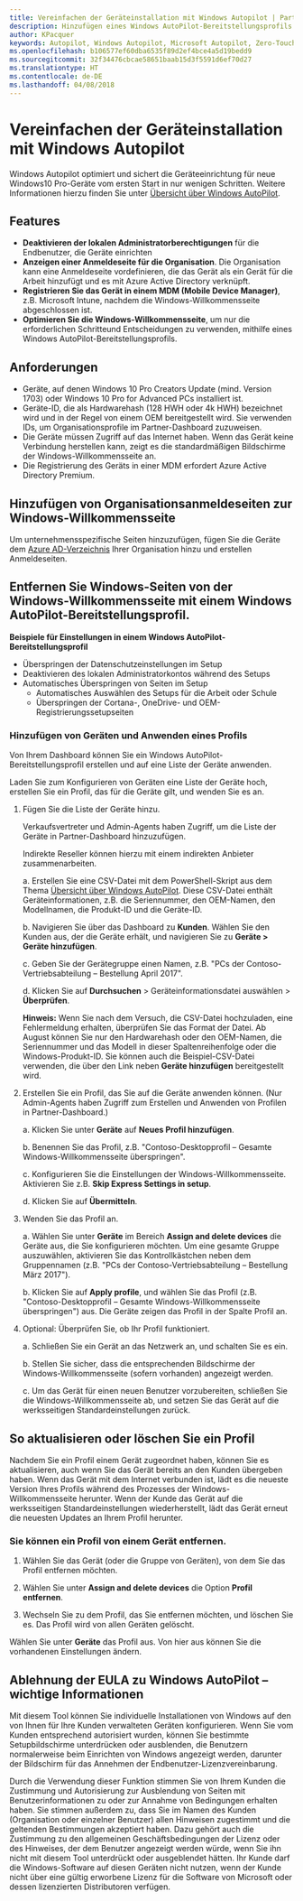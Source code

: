 ```yaml
---
title: Vereinfachen der Geräteinstallation mit Windows Autopilot | Partner Center
description: Hinzufügen eines Windows AutoPilot-Bereitstellungsprofils in Partner Center zur Vereinfachung der Geräteeinrichtung mit Windows Autopilot
author: KPacquer
keywords: Autopilot, Windows Autopilot, Microsoft Autopilot, Zero-Touch Deployment, Windows-Willkommensseite, Anmeldebildschirme
ms.openlocfilehash: b106577ef60dba6535f89d2ef4bce4a5d19bedd9
ms.sourcegitcommit: 32f34476cbcae58651baab15d3f5591d6ef70d27
ms.translationtype: HT
ms.contentlocale: de-DE
ms.lasthandoff: 04/08/2018
---
```

# <a name="simplify-device-setup-with-windows-autopilot"></a>Vereinfachen der Geräteinstallation mit Windows Autopilot 

Windows Autopilot optimiert und sichert die Geräteeinrichtung für neue Windows10 Pro-Geräte vom ersten Start in nur wenigen Schritten. Weitere Informationen hierzu finden Sie unter [Übersicht über Windows AutoPilot](https://docs.microsoft.com/windows/deployment/windows-10-auto-pilot).

## <a name="features"></a>Features

*  **Deaktivieren der lokalen Administratorberechtigungen** für die Endbenutzer, die Geräte einrichten
*  **Anzeigen einer Anmeldeseite für die Organisation**. Die Organisation kann eine Anmeldeseite vordefinieren, die das Gerät als ein Gerät für die Arbeit hinzufügt und es mit Azure Active Directory verknüpft.
*  **Registrieren Sie das Gerät in einem MDM (Mobile Device Manager)**, z.B. Microsoft Intune, nachdem die Windows-Willkommensseite abgeschlossen ist.
*  **Optimieren Sie die Windows-Willkommensseite**, um nur die erforderlichen Schritteund Entscheidungen zu verwenden, mithilfe eines Windows AutoPilot-Bereitstellungsprofils. 

## <a name="requirements"></a>Anforderungen

*  Geräte, auf denen Windows 10 Pro Creators Update (mind. Version 1703) oder Windows 10 Pro for Advanced PCs installiert ist.
*  Geräte-ID, die als Hardwarehash (128 HWH oder 4k HWH) bezeichnet wird und in der Regel von einem OEM bereitgestellt wird. Sie verwenden IDs, um Organisationsprofile im Partner-Dashboard zuzuweisen. 
*  Die Geräte müssen Zugriff auf das Internet haben. Wenn das Gerät keine Verbindung herstellen kann, zeigt es die standardmäßigen Bildschirme der Windows-Willkommensseite an.
*  Die Registrierung des Geräts in einer MDM erfordert Azure Active Directory Premium.

## <a name="add-organization-login-pages-to-oobe"></a>Hinzufügen von Organisationsanmeldeseiten zur Windows-Willkommensseite

Um unternehmensspezifische Seiten hinzuzufügen, fügen Sie die Geräte dem [Azure AD-Verzeichnis](https://go.microsoft.com/fwlink/?linkid=848958) Ihrer Organisation hinzu und erstellen Anmeldeseiten.


## <a name="remove-windows-pages-from-oobe-with-a-windows-autopilot-deployment-profile"></a>Entfernen Sie Windows-Seiten von der Windows-Willkommensseite mit einem Windows AutoPilot-Bereitstellungsprofil.

**Beispiele für Einstellungen in einem Windows AutoPilot-Bereitstellungsprofil**
*  Überspringen der Datenschutzeinstellungen im Setup
*  Deaktivieren des lokalen Administratorkontos während des Setups
*  Automatisches Überspringen von Seiten im Setup
   *  Automatisches Auswählen des Setups für die Arbeit oder Schule
   *  Überspringen der Cortana-, OneDrive- und OEM-Registrierungssetupseiten

### <a name="add-devices-and-apply-a-profile"></a>Hinzufügen von Geräten und Anwenden eines Profils

Von Ihrem Dashboard können Sie ein Windows AutoPilot-Bereitstellungsprofil erstellen und auf eine Liste der Geräte anwenden.

Laden Sie zum Konfigurieren von Geräten eine Liste der Geräte hoch, erstellen Sie ein Profil, das für die Geräte gilt, und wenden Sie es an.

1.  Fügen Sie die Liste der Geräte hinzu.

    Verkaufsvertreter und Admin-Agents haben Zugriff, um die Liste der Geräte in Partner-Dashboard hinzuzufügen.
    
    Indirekte Reseller können hierzu mit einem indirekten Anbieter zusammenarbeiten.

    a.  Erstellen Sie eine CSV-Datei mit dem PowerShell-Skript aus dem Thema [Übersicht über Windows AutoPilot](https://docs.microsoft.com/windows/deployment/windows-10-auto-pilot). Diese CSV-Datei enthält Geräteinformationen, z.B. die Seriennummer, den OEM-Namen, den Modellnamen, die Produkt-ID und die Geräte-ID. 

    b.  Navigieren Sie über das Dashboard zu **Kunden**. Wählen Sie den Kunden aus, der die Geräte erhält, und navigieren Sie zu **Geräte > Geräte hinzufügen**.

    c.  Geben Sie der Gerätegruppe einen Namen, z.B. "PCs der Contoso-Vertriebsabteilung – Bestellung April 2017". 

    d.  Klicken Sie auf **Durchsuchen** > Geräteinformationsdatei auswählen > **Überprüfen**.

    **Hinweis:** Wenn Sie nach dem Versuch, die CSV-Datei hochzuladen, eine Fehlermeldung erhalten, überprüfen Sie das Format der Datei. Ab August können Sie nur den Hardwarehash oder den OEM-Namen, die Seriennummer und das Modell in dieser Spaltenreihenfolge oder die Windows-Produkt-ID. Sie können auch die Beispiel-CSV-Datei verwenden, die über den Link neben **Geräte hinzufügen** bereitgestellt wird.

2.  Erstellen Sie ein Profil, das Sie auf die Geräte anwenden können. (Nur Admin-Agents haben Zugriff zum Erstellen und Anwenden von Profilen in Partner-Dashboard.)

    a.  Klicken Sie unter **Geräte** auf **Neues Profil hinzufügen**.

    b.  Benennen Sie das Profil, z.B. "Contoso-Desktopprofil – Gesamte Windows-Willkommensseite überspringen".

    c.  Konfigurieren Sie die Einstellungen der Windows-Willkommensseite. Aktivieren Sie z.B. **Skip Express Settings in setup**.

    d.  Klicken Sie auf **Übermitteln**.

3.  Wenden Sie das Profil an.

    a.  Wählen Sie unter **Geräte** im Bereich **Assign and delete devices** die Geräte aus, die Sie konfigurieren möchten. Um eine gesamte Gruppe auszuwählen, aktivieren Sie das Kontrollkästchen neben dem Gruppennamen (z.B. "PCs der Contoso-Vertriebsabteilung – Bestellung März 2017").

    b.  Klicken Sie auf **Apply profile**, und wählen Sie das Profil (z.B. "Contoso-Desktopprofil – Gesamte Windows-Willkommensseite überspringen") aus. Die Geräte zeigen das Profil in der Spalte Profil an.

4.  Optional: Überprüfen Sie, ob Ihr Profil funktioniert.

    a.  Schließen Sie ein Gerät an das Netzwerk an, und schalten Sie es ein.

    b.  Stellen Sie sicher, dass die entsprechenden Bildschirme der Windows-Willkommensseite (sofern vorhanden) angezeigt werden.

    c.  Um das Gerät für einen neuen Benutzer vorzubereiten, schließen Sie die Windows-Willkommensseite ab, und setzen Sie das Gerät auf die werksseitigen Standardeinstellungen zurück.


## <a name="to-update-or-delete-a-profile"></a>So aktualisieren oder löschen Sie ein Profil 

Nachdem Sie ein Profil einem Gerät zugeordnet haben, können Sie es aktualisieren, auch wenn Sie das Gerät bereits an den Kunden übergeben haben. Wenn das Gerät mit dem Internet verbunden ist, lädt es die neueste Version Ihres Profils während des Prozesses der Windows-Willkommensseite herunter. Wenn der Kunde das Gerät auf die werksseitigen Standardeinstellungen wiederherstellt, lädt das Gerät erneut die neuesten Updates an Ihrem Profil herunter. 

### <a name="you-can-remove-a-profile-from-a-device"></a>Sie können ein Profil von einem Gerät entfernen.
1. Wählen Sie das Gerät (oder die Gruppe von Geräten), von dem Sie das Profil entfernen möchten. 

2. Wählen Sie unter **Assign and delete devices** die Option **Profil entfernen**.

3. Wechseln Sie zu dem Profil, das Sie entfernen möchten, und löschen Sie es. Das Profil wird von allen Geräten gelöscht.

Wählen Sie unter **Geräte** das Profil aus. Von hier aus können Sie die vorhandenen Einstellungen ändern.

## <a name="windows-autopilot-eula-dismissal--important-information"></a>Ablehnung der EULA zu Windows AutoPilot – wichtige Informationen

Mit diesem Tool können Sie individuelle Installationen von Windows auf den von Ihnen für Ihre Kunden verwalteten Geräten konfigurieren. Wenn Sie vom Kunden entsprechend autorisiert wurden, können Sie bestimmte Setupbildschirme unterdrücken oder ausblenden, die Benutzern normalerweise beim Einrichten von Windows angezeigt werden, darunter der Bildschirm für das Annehmen der Endbenutzer-Lizenzvereinbarung. 

Durch die Verwendung dieser Funktion stimmen Sie von Ihrem Kunden die Zustimmung und Autorisierung zur Ausblendung von Seiten mit Benutzerinformationen zu oder zur Annahme von Bedingungen erhalten haben. Sie stimmen außerdem zu, dass Sie im Namen des Kunden (Organisation oder einzelner Benutzer) allen Hinweisen zugestimmt und die geltenden Bestimmungen akzeptiert haben. Dazu gehört auch die Zustimmung zu den allgemeinen Geschäftsbedingungen der Lizenz oder des Hinweises, der dem Benutzer angezeigt werden würde, wenn Sie ihn nicht mit diesem Tool unterdrückt oder ausgeblendet hätten. Ihr Kunde darf die Windows-Software auf diesen Geräten nicht nutzen, wenn der Kunde nicht über eine gültig erworbene Lizenz für die Software von Microsoft oder dessen lizenzierten Distributoren verfügen.


